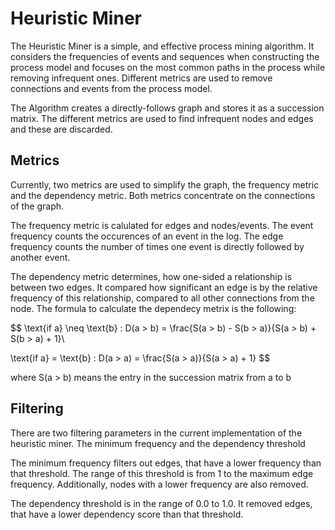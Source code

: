 # Heuristic Miner

The Heuristic Miner is a simple, and effective process mining algorithm. It considers the frequencies of events and sequences when constructing the process model and focuses on the most common paths in the process while removing infrequent ones. Different metrics are used to remove connections and events from the process  model.

The Algorithm creates a directly-follows graph and stores it as a succession matrix. The different metrics are used to find infrequent nodes and edges and these are discarded.

## Metrics

Currently, two metrics are used to simplify the graph, the frequency metric and the dependency metric. Both metrics concentrate on the connections of the graph.

The frequency metric is calulated for edges and nodes/events. The event frequency counts the occurences of an event in the log. The edge frequency counts the number of times one event is directly followed by another event.

The dependency metric determines, how one-sided a relationship is between two edges. It compared how significant an edge is by the relative frequency of this relationship, compared to all other connections from the node. The formula to calculate the dependecy metrix is the following:

$$
\text{if a} \neq \text{b} :   D(a > b) = \frac{S(a > b) - S(b > a)}{S(a > b) + S(b > a) + 1}\\

\text{if a} = \text{b} :   D(a > a) = \frac{S(a > a)}{S(a > a) + 1}
$$

where S(a > b) means the entry in the succession matrix from a to b

## Filtering

There are two filtering parameters in the current implementation of the heuristic miner. The minimum frequency and the dependency threshold

The minimum frequency filters out edges, that have a lower frequency than that threshold. The range of this threshold is from 1 to the maximum edge frequency. Additionally, nodes with a lower frequency are also removed.

The dependency threshold is in the range of 0.0 to 1.0. It removed edges, that have a lower dependency score than that threshold.
